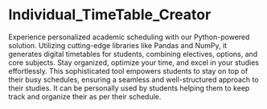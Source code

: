# Individual_TimeTable_Creator
Experience personalized academic scheduling with our Python-powered solution. Utilizing cutting-edge libraries like Pandas and NumPy, it generates digital timetables for students, combining electives, options, and core subjects. Stay organized, optimize your time, and excel in your studies effortlessly.
This sophisticated tool empowers students to stay on top of their busy schedules, ensuring a seamless and well-structured approach to their studies.
It can be personally used by students helping them to keep track and organize their as per their schedule.
